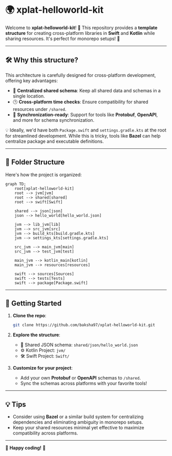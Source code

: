 # 🌍 xplat-helloworld-kit

Welcome to **xplat-helloworld-kit**! 🚀 This repository provides a **template structure** for creating cross-platform libraries in **Swift** and **Kotlin** while sharing resources. It's perfect for monorepo setups! 🎉

---

## 🛠️ Why this structure?

This architecture is carefully designed for cross-platform development, offering key advantages:
- 📂 **Centralized shared schema**: Keep all shared data and schemas in a single location.
- 🕒 **Cross-platform time checks**: Ensure compatibility for shared resources under `/shared`.
- 🔄 **Synchronization-ready**: Support for tools like **Protobuf**, **OpenAPI**, and more for schema synchronization.

💡 Ideally, we'd have both `Package.swift` and `settings.gradle.kts` at the root for streamlined development. While this is tricky, tools like **Bazel** can help centralize package and executable definitions.

---

## 📁 Folder Structure

Here's how the project is organized:

```mermaid
graph TD;
    root[xplat-helloworld-kit]
    root --> jvm[jvm]
    root --> shared[shared]
    root --> swift[Swift]
    
    shared --> json[json]
    json --> hello_world[hello_world.json]
    
    jvm --> lib_jvm[lib]
    jvm --> src_jvm[src]
    jvm --> build_kts[build.gradle.kts]
    jvm --> settings_kts[settings.gradle.kts]

    src_jvm --> main_jvm[main]
    src_jvm --> test_jvm[test]
    
    main_jvm --> kotlin_main[kotlin]
    main_jvm --> resources[resources]
    
    swift --> sources[Sources]
    swift --> tests[Tests]
    swift --> package[Package.swift]
```

---

## 🚀 Getting Started

1. **Clone the repo**:
   ```bash
   git clone https://github.com/baksha97/xplat-helloworld-kit.git
   ```

2. **Explore the structure**:
    - 📝 Shared JSON schema: `shared/json/hello_world.json`
    - ⚙️ Kotlin Project: `jvm/`
    - 🛠️ Swift Project: `Swift/`

3. **Customize for your project**:
    - Add your own **Protobuf** or **OpenAPI** schemas to `/shared`.
    - Sync the schemas across platforms with your favorite tools!

---

## 💡 Tips

- Consider using **Bazel** or a similar build system for centralizing dependencies and eliminating ambiguity in monorepo setups.
- Keep your shared resources minimal yet effective to maximize compatibility across platforms.

---

🎉 **Happy coding!** 🎉
